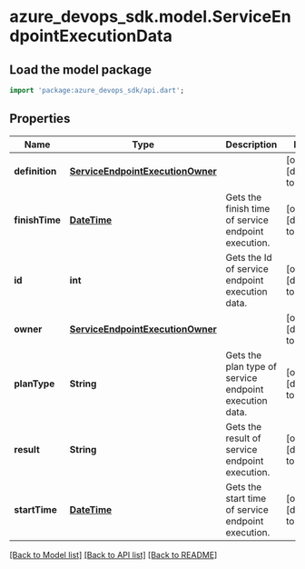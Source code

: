 # azure_devops_sdk.model.ServiceEndpointExecutionData

## Load the model package
```dart
import 'package:azure_devops_sdk/api.dart';
```

## Properties
Name | Type | Description | Notes
------------ | ------------- | ------------- | -------------
**definition** | [**ServiceEndpointExecutionOwner**](ServiceEndpointExecutionOwner.md) |  | [optional] [default to null]
**finishTime** | [**DateTime**](DateTime.md) | Gets the finish time of service endpoint execution. | [optional] [default to null]
**id** | **int** | Gets the Id of service endpoint execution data. | [optional] [default to null]
**owner** | [**ServiceEndpointExecutionOwner**](ServiceEndpointExecutionOwner.md) |  | [optional] [default to null]
**planType** | **String** | Gets the plan type of service endpoint execution data. | [optional] [default to null]
**result** | **String** | Gets the result of service endpoint execution. | [optional] [default to null]
**startTime** | [**DateTime**](DateTime.md) | Gets the start time of service endpoint execution. | [optional] [default to null]

[[Back to Model list]](../README.md#documentation-for-models) [[Back to API list]](../README.md#documentation-for-api-endpoints) [[Back to README]](../README.md)


